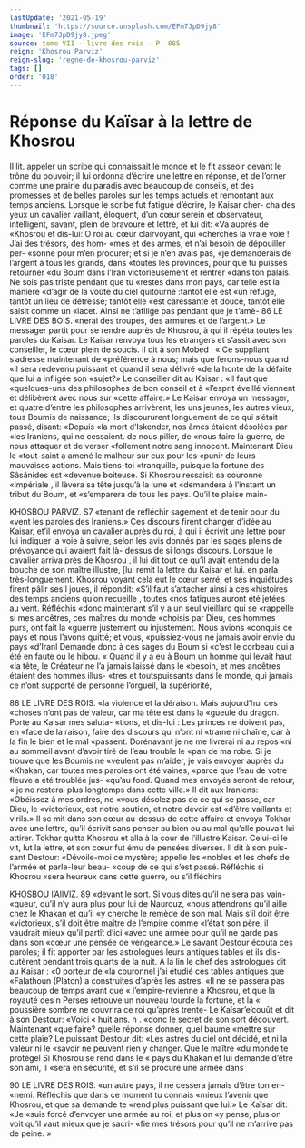 ```yaml
---
lastUpdate: '2021-05-19'
thumbnail: 'https://source.unsplash.com/EFm7JpD9jy8'
image: 'EFm7JpD9jy8.jpeg'
source: tome VII - livre des rois - P. 085
reign: 'Khosrou Parviz'
reign-slug: 'regne-de-khosrou-parviz'
tags: []
order: '018'
---
```


# Réponse du Kaïsar à la lettre de Khosrou

Il lit. appeler un scribe qui connaissait le monde
et le fit asseoir devant le trône du pouvoir; il lui ordonna d’écrire une lettre en réponse, et de l’orner
comme une prairie du paradis avec beaucoup de
conseils, et des promesses et de belles paroles sur les
temps actuels et remontant aux temps anciens. Lorsque le scribe fut fatigué d’écrire, le Kaisar cher-
cha des yeux un cavalier vaillant, éloquent, d’un cœur serein et observateur, intelligent, savant, plein de bravoure et lettré, et lui dit: «Va auprès de «Khosrou et dis-lui: O roi au cœur clairvoyant, qui «cherches la vraie voie ! J’ai des trésors, des hom-
«mes et des armes, et n’ai besoin de dépouiller per- «sonne pour m’en procurer; et si je n’en avais pas,
«je demanderais de l’argent à tous les grands, dans «toutes les provinces, pour que tu puisses retourner «du Boum dans l’Iran victorieusement et rentrer «dans ton palais. Ne sois pas triste pendant que tu «restes dans mon pays, car telle est la manière «d’agir de la voûte du ciel quitourne :tantôt elle est
«un refuge, tantôt un lieu de détresse; tantôt elle
«est caressante et douce, tantôt elle saisit comme un «lacet. Ainsi ne t’afllige pas pendant que je t’amè-
86 LE LIVRE DES BOIS.
«nerai des troupes, des armures et de l’argent.» Le
messager partit pour se rendre auprès de Khosrou, à qui il répéta toutes les paroles du Kaisar.
Le Kaisar renvoya tous les étrangers et s’assit avec son conseiller, le cœur plein de soucis. Il dit à son Mobed : « Ce suppliant s’adresse maintenant de «préférence à nous; mais que ferons-nous quand
«il sera redevenu puissant et quand il sera délivré «de la honte de la défaite que lui a infligée son «sujet?» Le conseiller dit au Kaisar : «Il faut que «quelques-uns des philosophes de bon conseil et à «l’esprit éveillé viennent et délibèrent avec nous sur
«cette affaire.»
Le Kaisar envoya un messager, et quatre d’entre
les philosophes arrivèrent, les uns jeunes, les autres
vieux, tous Boumis de naissance; ils discoururent longuement de ce qui s’était passé, disant: «Depuis
«la mort d’Iskender, nos âmes étaient désolées par
«les Iraniens, qui ne cessaient. de nous piller, de «nous faire la guerre, de nous attaquer et de verser «follement notre sang innocent. Maintenant Dieu le «tout-saint a amené le malheur sur eux pour les «punir de leurs mauvaises actions. Mais tiens-toi «tranquille, puisque la fortune des Sâsânides est «devenue boiteuse. Si Khosrou ressaisit sa couronne «impériale , il lèvera sa tête jusqu’à la lune et «demandera à l’instant un tribut du Boum, et «s’emparera de tous les pays. Qu’il te plaise main-

KHOSBOU PARVIZ. S7 «tenant de réfléchir sagement et de tenir pour du
«vent les paroles des Iraniens.» Ces discours firent changer d’idée au Kaisar, et’il envoya un cavalier auprès du roi, à qui il écrivit une lettre pour lui indiquer la voie à suivre, selon les avis donnés par les sages pleins de prévoyance qui avaient fait là-
dessus de si longs discours.
Lorsque le cavalier arriva près de Khosrou , il lui
dit tout ce qu’il avait entendu de la bouche de son maître illustre, [lui remit la lettre du Kaisar et lui. en parla très-longuement. Khosrou voyant cela eut le cœur serré, et ses inquiétudes firent pâlir ses l
joues, il répondit: «S’il faut s’attacher ainsi à ces
«histoires des temps anciens qu’on recueille , toutes «nos fatigues auront été jetées au vent. Réfléchis
«donc maintenant s’il y a un seul vieillard qui se «rappelle si mes ancêtres, ces maîtres du monde «choisis par Dieu, ces hommes purs, ont fait la «guerre justement ou injustement. Nous avions «conquis ce pays et nous l’avons quitté; et vous, «puissiez-vous ne jamais avoir envie du pays «d’Iranl Demande donc à ces sages du Boum si «c’est le corbeau qui a été en faute ou le hibou.
« Quand il y a eu à Boum un homme qui levait haut «la tête, le Créateur ne l’a jamais laissé dans le
«besoin, et mes ancêtres étaient des hommes illus-
«tres et toutspuissants dans le monde, qui jamais ce n’ont supporté de personne l’orgueil, la supériorité,

88 LE LIVRE DES ROIS.
«la violence et la déraison. Mais aujourd’hui ces
«choses n’ont pas de valeur, car ma tête est dans la «gueule du dragon. Porte au Kaisar mes saluta- «tions, et dis-lui : Les princes ne doivent pas, en «face de la raison, faire des discours qui n’ont ni «trame ni chaîne, car à la fin le bien et le mal «passent. Dorénavant je ne me livrerai ni au repos «ni au sommeil avant d’avoir tiré de l’eau trouble le
«pan de ma robe. Si je trouve que les Boumis ne «veulent pas m’aider, je vais envoyer auprès du «Khakan, car toutes mes paroles ont été vaines, «parce que l’eau de votre fleuve a été troublée jus-
«qu’au fond. Quand mes envoyés seront de retour,
« je ne resterai plus longtemps dans cette ville.»
Il dit aux Iraniens: «Obéissez à mes ordres, ne «vous désolez pas de ce qui se passe, car Dieu, le «victorieux, est notre soutien, et notre devoir est «d’être vaillants et virils.» Il se mit dans son cœur au-dessus de cette affaire et envoya Tokhar avec une lettre, qu’il écrivit sans penser au bien ou au
mal qu’elle pouvait lui attirer.
Tokhar quitta Khosrou et alla à la cour de l’illustre Kaisar. Celui-ci le vit, lut la lettre, et son cœur fut ému de pensées diverses. Il dit à son puis-
sant Destour: «Dévoile-moi ce mystère; appelle les «nobles et les chefs de l’armée et parle-leur beau-
«coup de ce qui s’est passé. Réfléchis si Khosrou «sera heureux dans cette guerre, ou s’il fléchira

KHOSBOU l’AllVlZ. 89 «devant le sort. Si vous dites qu’il ne sera pas vain-
«queur, qu’il n’y aura plus pour lui de Naurouz, «nous attendrons qu’il aille chez le Khakan et qu’il «y cherche le remède de son mal. Mais s’il doit être
«victorieux, s’il doit être maître de l’empire comme
«l’était son père, il vaudrait mieux qu’il partît d’ici
«avec une armée pour qu’il ne garde pas dans son «cœur une pensée de vengeance.»
Le savant Destour écouta ces paroles; il fit apporter par les astrologues leurs antiques tables et ils dis- cutèrent pendant trois quarts de la nuit. A la lin le chef des astrologues dit au Kaisar : «0 porteur de «la couronnel j’ai étudié ces tables antiques que «Falathoun (Platon) a construites d’après les astres.
«Il ne se passera pas beaucoup de temps avant que « l’empire-revienne à Khosrou, et que la royauté des
n Perses retrouve un nouveau tourde la fortune, et la « poussière sombre ne couvrira ce roi qu’après trente-
Le Kaîsar’e’couût et dit à son Destour: «Voici
« huit ans. n .
«donc le secret de son sort découvert. Maintenant «que faire? quelle réponse donner, quel baume «mettre sur cette plaie? Le puissant Destour dit: «Les astres du ciel ont décidé, et ni la valeur ni le «savoir ne peuvent rien y changer. Que le maître «du monde te protégel Si Khosrou se rend dans le
« pays du Khakan et lui demande d’être son ami, il «sera en sécurité, et s’il se procure une armée dans

90 LE LIVRE DES ROIS.
«un autre pays, il ne cessera jamais d’être ton en-
«nemi. Réfléchis que dans ce moment tu connais «mieux l’avenir que Khosrou, et que sa demande te «rend plus puissant que lui.» Le Kaïsar dit: «Je «suis forcé d’envoyer une armée au roi, et plus on
«y pense, plus on voit qu’il vaut mieux que je sacri- «fie mes trésors pour qu’il ne m’arrive pas de peine. »
